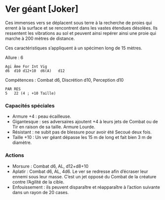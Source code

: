 
# Ver géant [Joker]
Ces immenses vers se déplacent sous terre à la recherche de proies qui errent à la surface et se rencontrent dans les vastes étendues désolées. Ils ressentent les vibrations au sol et peuvent ainsi repérer ainsi une proie qui marche à 200 mètres de distance.

Ces caractéristiques s’appliquent à un spécimen long de 15 mètres.

Allure : 6
```
Agi	Âme	For	Int	Vig
d6	d10	d12+10	d6(A)	d12
```
Compétences : Combat d6, Discrétion d10, Perception d10
```
PAR	RES
5	22 (4 ; +10 Taille)
```
### Capacités spéciales
- Armure +4 : peau écailleuse.
- Gigantesque : ses adversaires ajoutent +4 à leurs jets de Combat ou de Tir en raison de sa taille. Armure Lourde.
- Résistant : ne subit pas de blessure pour avoir été Secoué deux fois.
- Taille +10 : Un ver géant dépasse les 15 m de long et fait bien 3 m de diamètre.

### Actions
- Morsure : Combat d6, AL, d12+d8+10
- Aplatir : Combat d6, AL, 4d6. Le ver se redresse afin d’écraser leur ennemi sous leur masse. C’est un jet opposé du Combat de la créature contre l’Agilité de la cible.
- Enfouissement : ils peuvent disparaître et réapparaître à l’action suivante dans un rayon de 20 cases.
